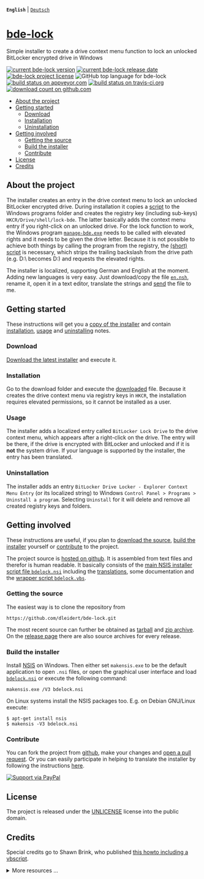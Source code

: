 **`English`** | [`Deutsch`](/docs/de/README.md)

# [bde-lock](https://dleidert.github.io/bde-lock)

Simple installer to create a drive context menu function to lock an unlocked BitLocker encrypted drive in Windows

[![current bde-lock version](https://img.shields.io/github/release/dleidert/bde-lock.svg)][url.release]
[![current bde-lock release date](https://img.shields.io/github/release-date/dleidert/bde-lock.svg)][url.release]
[![bde-lock project license](https://img.shields.io/github/license/dleidert/bde-lock.svg)][url.license]
![GitHub top language for bde-lock](https://img.shields.io/github/languages/top/dleidert/bde-lock.svg)
[![build status on appveyor.com](https://img.shields.io/appveyor/ci/dleidert/bde-lock/master.svg)][url.appveyor]
[![build status on travis-ci.org](https://img.shields.io/travis/dleidert/bde-lock/master.svg)][url.travisci]
[![download count on github.com](https://img.shields.io/github/downloads/dleidert/bde-lock/total.svg)][url.download]

[url.release]: https://github.com/dleidert/bde-lock/releases/latest/
[url.license]: https://raw.githubusercontent.com/dleidert/bde-lock/master/LICENSE
[url.appveyor]: https://ci.appveyor.com/project/dleidert/bde-lock
[url.travisci]: https://travis-ci.org/dleidert/bde-lock
[url.download]: https://github.com/dleidert/bde-lock/releases/

  * [About the project](#about-the-project)
  * [Getting started](#getting-started)
    * [Download](#download)
    * [Installation](#installation)
    * [Uninstallation](#uninstallation)
  * [Getting involved](#getting-involved)
    * [Getting the source](#getting-the-source)
    * [Build the installer](#build-the-installer)
    * [Contribute](#contribute)
  * [License](#license)
  * [Credits](#credits)

## About the project

The installer creates an entry in the drive context menu to lock an unlocked BitLocker encrypted drive. During installation it copies a [script](/script/bdelock.vbs) to the Windows programs folder and creates the registry key (including sub-keys) `HKCR/Drive/shell/lock-bde`. The latter basically adds the context menu entry if you right-click on an unlocked drive. For the lock function to work, the Windows program [`manage-bde.exe`](https://docs.microsoft.com/en-us/windows-server/administration/windows-commands/manage-bde) needs to be called with elevated rights and it needs to be given the drive letter. Because it is not possible to achieve both things by calling the program from the registry, the [(short) script](/script/bdelock.vbs) is necessary, which strips the trailing backslash from the drive path (e.g. D:\ becomes D:) and requests the elevated rights.

The installer is localized, supporting German and English at the moment. Adding new languages is very easy. Just download/copy the file [`en.nsh`](/locale/en.nsh), rename it, open it in a text editor, translate the strings and [send](https://github.com/dleidert/bde-lock/issues/new) the file to me.

## Getting started

These instructions will get you a [copy of the installer](#download) and contain [installation](#installation), [usage](#usage) and [uninstalling](#uninstallation) notes.

### Download

[Download the latest installer](https://github.com/dleidert/bde-lock/releases/latest) and execute it.

### Installation

Go to the download folder and execute the [downloaded](#download) file. Because it creates the drive context menu via registry keys in `HKCR`, the installation requires elevated permissions, so it cannot be installed as a user.

### Usage

The installer adds a localized entry called `BitLocker Lock Drive` to the drive context menu, which appears after a right-click on the drive. The entry will be there, if the drive is encrypted with BitLocker and unlocked and if it is **not** the system drive. If your language is supported by the installer, the entry has been translated.

### Uninstallation

The installer adds an entry `BitLocker Drive Locker - Explorer Context Menu Entry` (or its localized string) to Windows `Control Panel > Programs > Uninstall a program`. Selecting `Uninstall` for it will delete and remove all created registry keys and folders.

## Getting involved

These instructions are useful, if you plan to [download the source](#getting-the-source), [build the installer](#build-the-installer) yourself or [contribute](#contribute) to the project.

The project source is [hosted on github](https://github.com/dleidert/bde-lock/tree/master). It is assembled from text files and therefor is human readable. It basically consists of the [main NSIS installer script file `bdelock.nsi`](/bdelock.nsi) including the [translations](https://github.com/dleidert/bde-lock/tree/master/locale), some documentation and the [wrapper script `bdelock.vbs`](/script/bdelock.vbs).

### Getting the source

The easiest way is to clone the repository from

```
https://github.com/dleidert/bde-lock.git
```

The most recent source can further be obtained as [tarball](https://github.com/dleidert/bde-lock/tarball/master) and [zip archive](https://github.com/dleidert/bde-lock/archive/tarball). On the [release page](https://github.com/dleidert/bde-lock/releases/) there are also source archives for every release.

### Build the installer

Install [NSIS](https://nsis.sourceforge.io/) on Windows. Then either set `makensis.exe` to be the default application to open `.nsi` files, or open the graphical user interface and load [`bdelock.nsi`](/bdelock.nsi) or execute the following command:

```Shell
makensis.exe /V3 bdelock.nsi
```

On Linux systems install the NSIS packages too. E.g. on Debian GNU/Linux execute:

```Shell
$ apt-get install nsis
$ makensis -V3 bdelock.nsi
```

### Contribute

You can fork the project from [github](https://github.com/dleidert/bde-lock/), make your changes and [open a pull request](https://github.com/dleidert/bde-lock/compare). Or you can easily participate in helping to translate the installer by following the instructions [here](https://dleidert.github.io/bde-lock/translation).

[![Support via PayPal](https://cdn.rawgit.com/twolfson/paypal-github-button/1.0.0/dist/button.svg)](https://www.paypal.me/dleidert/)

## License

The project is released under the [UNLICENSE](/LICENSE) license into the public domain.

## Credits

Special credits go to Shawn Brink, who published [this howto including a vbscript](http://www.eightforums.com/tutorials/21325-lock-drive-add-context-menu-bitlocker-drives.html).

<details>
  <summary>More resources ...</summary>
There are more resources to look at. The most popular ones are probably


* https://social.technet.microsoft.com/Forums/windows/en-US/41607938-7452-440d-8253-67fe8657bc0f/how-to-relock-a-drive-with-bitlocker?forum=w7itprosecurity
* https://answers.microsoft.com/en-us/windows/forum/windows_7-performance/hot-to-lock-the-bitlocker-encrypted-drive-without/6ae82827-38ee-46dc-93d2-f5d2888324c2
</details>

